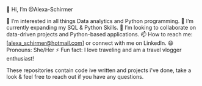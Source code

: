 👋 Hi, I’m @Alexa-Schirmer

👀 I’m interested in all things Data analytics and Python programming.
🌱 I’m currently expanding my SQL & Python Skills.
💞️ I’m looking to collaborate on data-driven projects and Python-based applications.
📫 How to reach me: [alexa_schirmer@hotmail.com] or connect with me on LinkedIn.
😄 Pronouns: She/Her
⚡ Fun fact: I love traveling and am a travel vlogger enthusiast!

These repositories contain code ive written and projects i've done, take a look & feel free to reach out if you have any questions.

<!---
Alexa-Schirmer/Alexa-Schirmer is a ✨ special ✨ repository because its `README.md` (this file) appears on your GitHub profile.
You can click the Preview link to take a look at your changes.
--->
